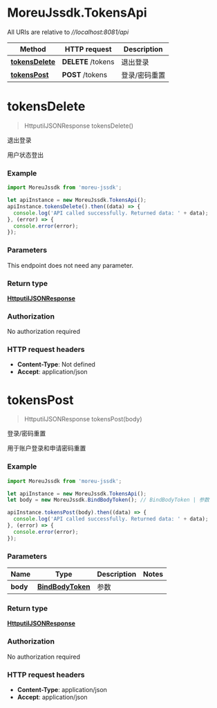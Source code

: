 # MoreuJssdk.TokensApi

All URIs are relative to *//localhost:8081/api*

Method | HTTP request | Description
------------- | ------------- | -------------
[**tokensDelete**](TokensApi.md#tokensDelete) | **DELETE** /tokens | 退出登录
[**tokensPost**](TokensApi.md#tokensPost) | **POST** /tokens | 登录/密码重置

<a name="tokensDelete"></a>
# **tokensDelete**
> HttputilJSONResponse tokensDelete()

退出登录

用户状态登出

### Example
```javascript
import MoreuJssdk from 'moreu-jssdk';

let apiInstance = new MoreuJssdk.TokensApi();
apiInstance.tokensDelete().then((data) => {
  console.log('API called successfully. Returned data: ' + data);
}, (error) => {
  console.error(error);
});

```

### Parameters
This endpoint does not need any parameter.

### Return type

[**HttputilJSONResponse**](HttputilJSONResponse.md)

### Authorization

No authorization required

### HTTP request headers

 - **Content-Type**: Not defined
 - **Accept**: application/json

<a name="tokensPost"></a>
# **tokensPost**
> HttputilJSONResponse tokensPost(body)

登录/密码重置

用于账户登录和申请密码重置

### Example
```javascript
import MoreuJssdk from 'moreu-jssdk';

let apiInstance = new MoreuJssdk.TokensApi();
let body = new MoreuJssdk.BindBodyToken(); // BindBodyToken | 参数

apiInstance.tokensPost(body).then((data) => {
  console.log('API called successfully. Returned data: ' + data);
}, (error) => {
  console.error(error);
});

```

### Parameters

Name | Type | Description  | Notes
------------- | ------------- | ------------- | -------------
 **body** | [**BindBodyToken**](BindBodyToken.md)| 参数 | 

### Return type

[**HttputilJSONResponse**](HttputilJSONResponse.md)

### Authorization

No authorization required

### HTTP request headers

 - **Content-Type**: application/json
 - **Accept**: application/json

